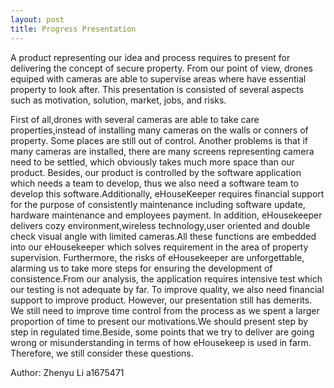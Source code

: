 ```yaml
---
layout: post
title: Progress Presentation
---
```

A product representing our idea and process requires to present for delivering the concept of secure property. From our point of view, drones equiped with cameras are able to supervise areas where have essential property to look after. This presentation is consisted of several aspects such as motivation, solution, market, jobs, and risks. 

First of all,drones with several cameras are able to take care properties,instead of installing many cameras on the walls or conners of property. Some places are still out of control. Another  problems is that if many cameras are installed, there are many screens representing camera need to be settled, which obviously takes much more space than our product. 
Besides, our product is controlled by the software application which needs a team to develop, thus we also need a software team to develop this software.Additionally, eHouseKeeper requires financial support for the purpose of consistently maintenance including software update, hardware maintenance and employees payment. 
In addition, eHousekeeper delivers cozy environment,wireless technology,user oriented and double check visual angle with limited cameras.All these functions are embedded into our eHousekeeper which solves requirement in the area of property supervision.
Furthermore, the risks of eHousekeeper are unforgettable, alarming us to take more steps for ensuring the development of consistence.From our analysis, the application requires intensive test which our testing is not adequate by far. To improve quality, we also need financial support to improve product.
However, our presentation still has demerits. We still need to improve time control from the process as we spent a larger proportion of time to present our motivations.We should present step by step in regulated time.Beside, some points that we try to deliver are going wrong or misunderstanding in terms of how eHousekeep is used in farm. Therefore, we still consider these questions.

Author: Zhenyu Li a1675471
